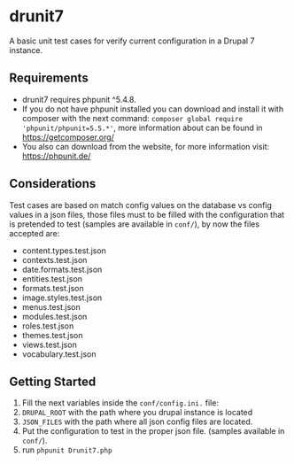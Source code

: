 # drunit7
A basic unit test cases for verify current configuration in a Drupal 7 instance.

## Requirements

   - drunit7 requires phpunit ^5.4.8.
   - If you do not have phpunit installed you can download and install it with composer with the next command: ```composer global require 'phpunit/phpunit=5.5.*'```,
more information about can be found in https://getcomposer.org/ 
   - You also can download from the website, for more information visit: https://phpunit.de/
 
## Considerations
 
  Test cases are based on match config values on the database vs config values in a json files, those files must to be filled with the configuration that is pretended to test (samples are available in ```conf/```), by now the files accepted are:
  
  - content.types.test.json
  - contexts.test.json
  - date.formats.test.json
  - entities.test.json
  - formats.test.json
  - image.styles.test.json
  - menus.test.json
  - modules.test.json
  - roles.test.json
  - themes.test.json
  - views.test.json
  - vocabulary.test.json
  
## Getting Started
 
 1. Fill the next variables inside the ```conf/config.ini.``` file:
   1. ```DRUPAL_ROOT``` with the path where you drupal instance is located
   1. ```JSON_FILES``` with the path where all json config files are located.
 2. Put the configuration to test in the proper json file. (samples available in ```conf/```).
 3. run ```phpunit Drunit7.php``` 
